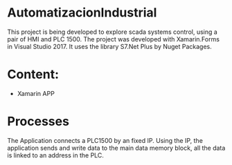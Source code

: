 # AutomatizacionIndustrial
This project is being developed to explore scada systems control, using a pair of HMI and PLC 1500.
The project was developed with Xamarin.Forms in Visual Studio 2017. It uses the library S7.Net Plus by Nuget Packages.

# Content:
- Xamarin APP
# Processes
The Application connects a PLC1500 by an fixed IP. Using the IP, the application sends and write data to the main data memory block, all the data is linked to an address in the PLC.
